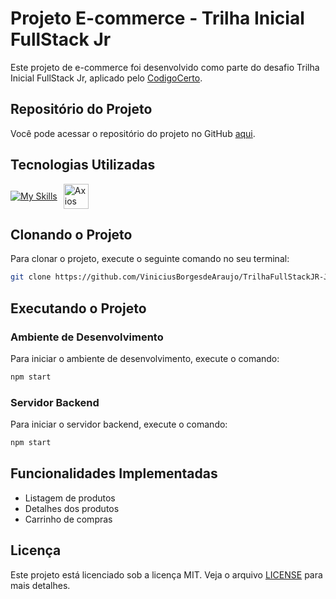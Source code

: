 # Projeto E-commerce - Trilha Inicial FullStack Jr

Este projeto de e-commerce foi desenvolvido como parte do desafio Trilha Inicial FullStack Jr, aplicado pelo [CodigoCerto](https://www.codigocertocoders.com.br/).

## Repositório do Projeto

Você pode acessar o repositório do projeto no GitHub [aqui](https://github.com/ViniciusBorgesdeAraujo/TrilhaFullStackJR-JUN15-frontend).

## Tecnologias Utilizadas

<div style="display: flex; align-items: center;">
  <a href="https://skillicons.dev">
    <img src="https://skillicons.dev/icons?i=react,redux,css,nodejs,express,mongodb" alt="My Skills" />
  </a>
  <img src="https://cdn.jsdelivr.net/gh/devicons/devicon@latest/icons/axios/axios-plain.svg" alt="Axios" style="width: 40px; height: 40px; margin-left: 10px;" />
</div>

## Clonando o Projeto

Para clonar o projeto, execute o seguinte comando no seu terminal:

```sh
git clone https://github.com/ViniciusBorgesdeAraujo/TrilhaFullStackJR-JUN15.git
```

## Executando o Projeto

### Ambiente de Desenvolvimento

Para iniciar o ambiente de desenvolvimento, execute o comando:

```sh
npm start
```

### Servidor Backend

Para iniciar o servidor backend, execute o comando:

```sh
npm start
```

## Funcionalidades Implementadas

- Listagem de produtos
- Detalhes dos produtos
- Carrinho de compras

## Licença

Este projeto está licenciado sob a licença MIT. Veja o arquivo [LICENSE](https://opensource.org/licenses/MIT) para mais detalhes.
